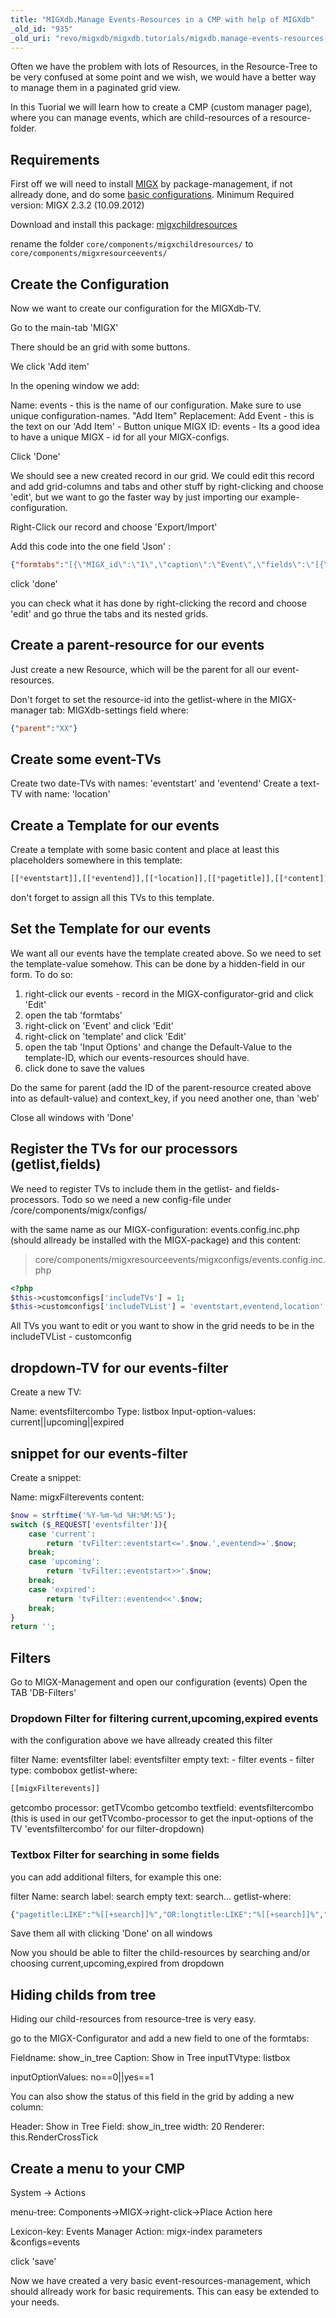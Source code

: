 ```yaml
---
title: "MIGXdb.Manage Events-Resources in a CMP with help of MIGXdb"
_old_id: "935"
_old_uri: "revo/migxdb/migxdb.tutorials/migxdb.manage-events-resources-in-a-cmp-with-help-of-migxdb"
---
```


Often we have the problem with lots of Resources, in the Resource-Tree to be very confused at some point and we wish, we would have a better way to manage them in a paginated grid view.

In this Tuorial we will learn how to create a CMP (custom manager page),
 where you can manage events, which are child-resources of a resource-folder.

## Requirements

First off we will need to install [MIGX](extras/migx "MIGX") by package-management, if not allready done, and do some [basic configurations](extras/migxdb/migxdb.configuration "MIGXdb.Configuration").
Minimum Required version: MIGX 2.3.2 (10.09.2012)

Download and install this package: [migxchildresources](https://github.com/Bruno17/migxchildresources/tree/master/packages)

rename the folder `core/components/migxchildresources/` to `core/components/migxresourceevents/`


## Create the Configuration

Now we want to create our configuration for the MIGXdb-TV.

Go to the main-tab 'MIGX'

There should be an grid with some buttons.

We click 'Add item'

In the opening window we add:

Name: events - this is the name of our configuration. Make sure to use unique configuration-names.
"Add Item" Replacement: Add Event - this is the text on our 'Add Item' - Button
unique MIGX ID: events - Its a good idea to have a unique MIGX - id for all your MIGX-configs.

Click 'Done'

We should see a new created record in our grid.
We could edit this record and add grid-columns and tabs and other stuff by right-clicking and choose 'edit', but we want to go the faster way by just importing our example-configuration.

Right-Click our record and choose 'Export/Import'

Add this code into the one field 'Json' :

``` json
{"formtabs":"[{\"MIGX_id\":\"1\",\"caption\":\"Event\",\"fields\":\"[{\\\"MIGX_id\\\":\\\"1\\\",\\\"field\\\":\\\"pagetitle\\\",\\\"caption\\\":\\\"Pagetitle\\\",\\\"inputTV\\\":\\\"\\\",\\\"inputTVtype\\\":\\\"\\\",\\\"configs\\\":\\\"\\\",\\\"sourceFrom\\\":\\\"config\\\",\\\"sources\\\":\\\"\\\",\\\"inputOptionValues\\\":\\\"\\\",\\\"default\\\":\\\"\\\"},{\\\"MIGX_id\\\":\\\"7\\\",\\\"field\\\":\\\"location\\\",\\\"caption\\\":\\\"Location\\\",\\\"inputTV\\\":\\\"\\\",\\\"inputTVtype\\\":\\\"\\\",\\\"configs\\\":\\\"\\\",\\\"sourceFrom\\\":\\\"config\\\",\\\"sources\\\":\\\"\\\",\\\"inputOptionValues\\\":\\\"\\\",\\\"default\\\":\\\"\\\"},{\\\"MIGX_id\\\":\\\"3\\\",\\\"field\\\":\\\"eventstart\\\",\\\"caption\\\":\\\"Start\\\",\\\"inputTV\\\":\\\"\\\",\\\"inputTVtype\\\":\\\"date\\\",\\\"configs\\\":\\\"\\\",\\\"sourceFrom\\\":\\\"config\\\",\\\"sources\\\":\\\"\\\",\\\"inputOptionValues\\\":\\\"\\\",\\\"default\\\":\\\"\\\"},{\\\"MIGX_id\\\":\\\"4\\\",\\\"field\\\":\\\"eventend\\\",\\\"caption\\\":\\\"End\\\",\\\"inputTV\\\":\\\"\\\",\\\"inputTVtype\\\":\\\"date\\\",\\\"configs\\\":\\\"\\\",\\\"sourceFrom\\\":\\\"config\\\",\\\"sources\\\":\\\"\\\",\\\"inputOptionValues\\\":\\\"\\\",\\\"default\\\":\\\"\\\"},{\\\"MIGX_id\\\":\\\"5\\\",\\\"field\\\":\\\"template\\\",\\\"caption\\\":\\\"\\\",\\\"inputTV\\\":\\\"\\\",\\\"inputTVtype\\\":\\\"hidden\\\",\\\"configs\\\":\\\"\\\",\\\"sourceFrom\\\":\\\"config\\\",\\\"sources\\\":\\\"\\\",\\\"inputOptionValues\\\":\\\"\\\",\\\"default\\\":\\\"6\\\"},{\\\"MIGX_id\\\":\\\"2\\\",\\\"field\\\":\\\"parent\\\",\\\"caption\\\":\\\"\\\",\\\"inputTV\\\":\\\"\\\",\\\"inputTVtype\\\":\\\"hidden\\\",\\\"configs\\\":\\\"\\\",\\\"sourceFrom\\\":\\\"config\\\",\\\"sources\\\":\\\"\\\",\\\"inputOptionValues\\\":\\\"\\\",\\\"default\\\":\\\"25\\\"},{\\\"MIGX_id\\\":\\\"6\\\",\\\"field\\\":\\\"context_key\\\",\\\"caption\\\":\\\"\\\",\\\"inputTV\\\":\\\"\\\",\\\"inputTVtype\\\":\\\"hidden\\\",\\\"configs\\\":\\\"\\\",\\\"sourceFrom\\\":\\\"config\\\",\\\"sources\\\":\\\"\\\",\\\"inputOptionValues\\\":\\\"\\\",\\\"default\\\":\\\"web\\\"}]\"},{\"MIGX_id\":\"2\",\"caption\":\"Content\",\"fields\":\"[{\\\"MIGX_id\\\":\\\"1\\\",\\\"field\\\":\\\"content\\\",\\\"caption\\\":\\\"Content\\\",\\\"inputTV\\\":\\\"\\\",\\\"inputTVtype\\\":\\\"richtext\\\",\\\"configs\\\":\\\"\\\",\\\"sourceFrom\\\":\\\"config\\\",\\\"sources\\\":\\\"\\\",\\\"inputOptionValues\\\":\\\"\\\",\\\"default\\\":\\\"\\\"}]\"}]","contextmenus":"","actionbuttons":"addItem||toggletrash","columnbuttons":"update||publish||unpublish||recall_remove_delete","filters":"[{\"MIGX_id\":\"1\",\"name\":\"eventsfilter\",\"label\":\"eventsfilter\",\"emptytext\":\"-- Filter Events --\",\"type\":\"combobox\",\"getlistwhere\":\"[[migxFilterevents]]\",\"getcomboprocessor\":\"getTVcombo\",\"combotextfield\":\"eventsfiltercombo\",\"comboidfield\":\"\",\"comboparent\":\"\"}]","extended":{"migx_add":"Create Event","formcaption":"Event","win_id":"events","multiple_formtabs":"","packageName":"migxresourceevents","classname":"modResource","task":"","getlistsort":"","getlistsortdir":"","use_custom_prefix":"0","prefix":"","grid":"","gridload_mode":"1","check_resid":"1","check_resid_TV":"","join_alias":"","getlistwhere":"{\"parent\":\"25\"}","joins":"","cmpmaincaption":"Events","cmptabcaption":"Events","cmptabdescription":"Manage your events here","cmptabcontroller":""},"columns":"[{\"MIGX_id\":\"1\",\"header\":\"ID\",\"dataIndex\":\"id\",\"width\":\"10\",\"renderer\":\"\",\"sortable\":\"true\",\"show_in_grid\":\"1\"},{\"MIGX_id\":\"2\",\"header\":\"Pagetitle\",\"dataIndex\":\"pagetitle\",\"width\":\"30\",\"renderer\":\"this.renderRowActions\",\"sortable\":\"true\",\"show_in_grid\":\"1\"},{\"MIGX_id\":\"7\",\"header\":\"Location\",\"dataIndex\":\"location\",\"width\":\"20\",\"renderer\":\"\",\"sortable\":\"false\",\"show_in_grid\":\"1\"},{\"MIGX_id\":\"5\",\"header\":\"Start\",\"dataIndex\":\"eventstart\",\"width\":\"20\",\"renderer\":\"this.renderDate\",\"sortable\":\"true\",\"show_in_grid\":\"1\"},{\"MIGX_id\":\"6\",\"header\":\"End\",\"dataIndex\":\"eventend\",\"width\":\"20\",\"renderer\":\"this.renderDate\",\"sortable\":\"true\",\"show_in_grid\":\"1\"},{\"MIGX_id\":\"4\",\"header\":\"Published\",\"dataIndex\":\"published\",\"width\":\"10\",\"renderer\":\"this.renderCrossTick\",\"sortable\":\"false\",\"show_in_grid\":\"1\"},{\"MIGX_id\":\"3\",\"header\":\"\",\"dataIndex\":\"deleted\",\"width\":\"\",\"renderer\":\"\",\"sortable\":\"false\",\"show_in_grid\":\"0\"}]"}
```

click 'done'

you can check what it has done by right-clicking the record and choose 'edit' and go thrue the tabs and its nested grids.

## Create a parent-resource for our events

Just create a new Resource, which will be the parent for all our event-resources.

Don't forget to set the resource-id into the getlist-where in the MIGX-manager
tab: MIGXdb-settings
field where:

``` json
{"parent":"XX"}
```

## Create some event-TVs

Create two date-TVs with names: 'eventstart' and 'eventend'
Create a text-TV with name: 'location'

## Create a Template for our events

Create a template with some basic content and place at least this placeholders somewhere in this template:

``` php
[[*eventstart]],[[*eventend]],[[*location]],[[*pagetitle]],[[*content]]
```

don't forget to assign all this TVs to this template.

## Set the Template for our events

We want all our events have the template created above. So we need to set the template-value somehow.
This can be done by a hidden-field in our form.
To do so:

1. right-click our events - record in the MIGX-configurator-grid and click 'Edit'
2. open the tab 'formtabs'
3. right-click on 'Event' and click 'Edit'
4. right-click on 'template' and click 'Edit'
5. open the tab 'Input Options' and change the Default-Value to the template-ID, which our events-resources should have.
6. click done to save the values

Do the same for parent (add the ID of the parent-resource created above into as default-value) and context\_key, if you need another one, than 'web'

Close all windows with 'Done'

## Register the TVs for our processors (getlist,fields)

We need to register TVs to include them in the getlist- and fields-processors.
Todo so we need a new config-file under /core/components/migx/configs/

with the same name as our MIGX-configuration: events.config.inc.php (should allready be installed with the MIGX-package) and this content:

>core/components/migxresourceevents/migxconfigs/events.config.inc.php

``` php
<?php
$this->customconfigs['includeTVs'] = 1;
$this->customconfigs['includeTVList'] = 'eventstart,eventend,location';
```

All TVs you want to edit or you want to show in the grid needs to be in the includeTVList - customconfig

## dropdown-TV for our events-filter

Create a new TV:

Name: eventsfiltercombo
Type: listbox
Input-option-values:
current||upcoming||expired

## snippet for our events-filter

Create a snippet:

Name: migxFilterevents
content:

``` php
$now = strftime('%Y-%m-%d %H:%M:%S');
switch ($_REQUEST['eventsfilter']){
    case 'current':
        return 'tvFilter::eventstart<='.$now.',eventend>='.$now;
    break;
    case 'upcoming':
        return 'tvFilter::eventstart>>'.$now;
    break;
    case 'expired':
        return 'tvFilter::eventend<<'.$now;
    break;
}
return '';
```

## Filters

Go to MIGX-Management and open our configuration (events)
Open the TAB 'DB-Filters'

### Dropdown Filter for filtering current,upcoming,expired events

with the configuration above we have allready created this filter

filter Name: eventsfilter
label: eventsfilter
empty text: - filter events -
filter type: combobox
getlist-where:

``` php
[[migxFilterevents]]
```

getcombo processor: getTVcombo
getcombo textfield: eventsfiltercombo (this is used in our getTVcombo-processor to get the input-options of the TV 'eventsfiltercombo' for our filter-dropdown)

### Textbox Filter for searching in some fields

you can add additional filters, for example this one:

filter Name: search
label: search
empty text: search...
getlist-where:

``` php
{"pagetitle:LIKE":"%[[+search]]%","OR:longtitle:LIKE":"%[[+search]]%","OR:content:LIKE":"%[[+search]]%"}
```

Save them all with clicking 'Done' on all windows

Now you should be able to filter the child-resources by searching and/or choosing current,upcoming,expired from dropdown

## Hiding childs from tree

Hiding our child-resources from resource-tree is very easy.

go to the MIGX-Configurator and add a new field to one of the formtabs:

Fieldname: show\_in\_tree
Caption: Show in Tree
inputTVtype: listbox

inputOptionValues: no==0||yes==1

You can also show the status of this field in the grid by adding a new column:

Header: Show in Tree
Field: show\_in\_tree
width: 20
Renderer: this.RenderCrossTick

## Create a menu to your CMP

System -> Actions

menu-tree:
Components->MIGX->right-click->Place Action here

Lexicon-key: Events Manager
Action: migx-index
parameters &configs=events

click 'save'

Now we have created a very basic event-resources-management, which should allready work for basic requirements.
This can easy be extended to your needs.
